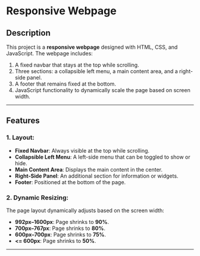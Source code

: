 # Responsive Webpage

## Description
This project is a **responsive webpage** designed with HTML, CSS, and JavaScript. The webpage includes:
1. A fixed navbar that stays at the top while scrolling.
2. Three sections: a collapsible left menu, a main content area, and a right-side panel.
3. A footer that remains fixed at the bottom.
4. JavaScript functionality to dynamically scale the page based on screen width.

---

## Features
### 1. Layout:
- **Fixed Navbar**: Always visible at the top while scrolling.
- **Collapsible Left Menu**: A left-side menu that can be toggled to show or hide.
- **Main Content Area**: Displays the main content in the center.
- **Right-Side Panel**: An additional section for information or widgets.
- **Footer**: Positioned at the bottom of the page.

### 2. Dynamic Resizing:
The page layout dynamically adjusts based on the screen width:
- **992px–1600px**: Page shrinks to **90%**.
- **700px–767px**: Page shrinks to **80%**.
- **600px–700px**: Page shrinks to **75%**.
- **<= 600px**: Page shrinks to **50%**.

---


